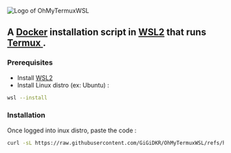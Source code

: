 ![Logo of OhMyTermuxWSL](logo.jph)

## A [Docker](https://www.docker.com/) installation script in [WSL2](https://learn.microsoft.com/en-us/windows/wsl/about) that runs [Termux ](https://termux.dev/en/).

### Prerequisites

- Install [WSL2](https://learn.microsoft.com/en-us/windows/wsl/install-manual)
- Install Linux distro (ex: Ubuntu) :
```bash
wsl --install
```
### Installation

Once logged into inux distro, paste the code :
```bash
curl -sL https://raw.githubusercontent.com/GiGiDKR/OhMyTermuxWSL/refs/heads/1.0.0/install.sh -o install.sh && chmod +x install.sh && ./install.sh
```
